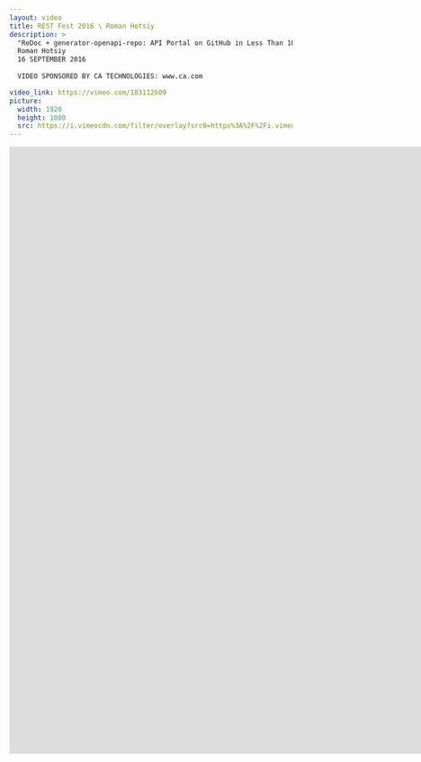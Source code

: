 ```yaml
---
layout: video
title: REST Fest 2016 \ Roman Hotsiy
description: >
  "ReDoc + generator-openapi-repo: API Portal on GitHub in Less Than 10 Minutes"
  Roman Hotsiy
  16 SEPTEMBER 2016
  
  VIDEO SPONSORED BY CA TECHNOLOGIES: www.ca.com

video_link: https://vimeo.com/183112509
picture:
  width: 1920
  height: 1080
  src: https://i.vimeocdn.com/filter/overlay?src0=https%3A%2F%2Fi.vimeocdn.com%2Fvideo%2F592225210_1920x1080.jpg&src1=http%3A%2F%2Ff.vimeocdn.com%2Fp%2Fimages%2Fcrawler_play.png
---
```

<iframe src="https://player.vimeo.com/video/183112509?title=0&byline=0&portrait=0&badge=0&autopause=0&player_id=0" width="1920" height="1080" frameborder="0" title="REST Fest 2016 \ Roman Hotsiy" webkitallowfullscreen mozallowfullscreen allowfullscreen></iframe>